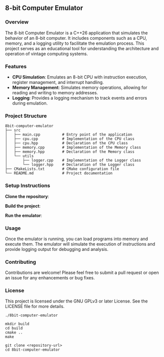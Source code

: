 ## 8-bit Computer Emulator

### Overview

The 8-bit Computer Emulator is a C++26 application that simulates the behavior of an 8-bit computer. It includes components such as a CPU, memory, and a logging utility to facilitate the emulation process. This project serves as an educational tool for understanding the architecture and operation of vintage computing systems.

### Features

* **CPU Simulation**: Emulates an 8-bit CPU with instruction execution, register management, and interrupt handling.
* **Memory Management**: Simulates memory operations, allowing for reading and writing to memory addresses.
* **Logging**: Provides a logging mechanism to track events and errors during emulation.

### Project Structure

```plaintext
8bit-computer-emulator
├── src
│   ├── main.cpp          # Entry point of the application
│   ├── cpu.cpp           # Implementation of the CPU class
│   ├── cpu.hpp           # Declaration of the CPU class
│   ├── memory.cpp        # Implementation of the Memory class
│   ├── memory.hpp        # Declaration of the Memory class
│   └── utils
│       ├── logger.cpp    # Implementation of the Logger class
│       └── logger.hpp    # Declaration of the Logger class
├── CMakeLists.txt        # CMake configuration file
└── README.md             # Project documentation
```

### Setup Instructions

**Clone the repository**:

**Build the project**:

**Run the emulator**:

### Usage

Once the emulator is running, you can load programs into memory and execute them. The emulator will simulate the execution of instructions and provide logging output for debugging and analysis.

### Contributing

Contributions are welcome! Please feel free to submit a pull request or open an issue for any enhancements or bug fixes.

### License

This project is licensed under the GNU GPLv3 or later License. See the LICENSE file for more details.

```plaintext
./8bit-computer-emulator
```

```plaintext
mkdir build
cd build
cmake ..
make
```

```plaintext
git clone <repository-url>
cd 8bit-computer-emulator
```
